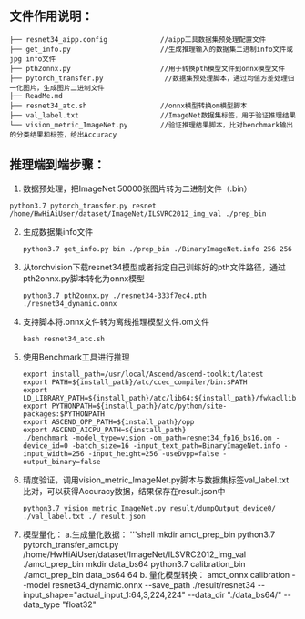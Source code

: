 ## 文件作用说明：

```
├── resnet34_aipp.config             //aipp工具数据集预处理配置文件
├── get_info.py                      //生成推理输入的数据集二进制info文件或jpg info文件
├── pth2onnx.py                      //用于转换pth模型文件到onnx模型文件
├── pytorch_transfer.py               //数据集预处理脚本，通过均值方差处理归一化图片，生成图片二进制文件
├── ReadMe.md
├── resnet34_atc.sh                  //onnx模型转换om模型脚本
├── val_label.txt                    //ImageNet数据集标签，用于验证推理结果
└── vision_metric_ImageNet.py        //验证推理结果脚本，比对benchmark输出的分类结果和标签，给出Accuracy
```



## 推理端到端步骤：

1.  数据预处理，把ImageNet 50000张图片转为二进制文件（.bin）

   ```shell
   python3.7 pytorch_transfer.py resnet /home/HwHiAiUser/dataset/ImageNet/ILSVRC2012_img_val ./prep_bin
   ```

2. 生成数据集info文件

   ```shell
   python3.7 get_info.py bin ./prep_bin ./BinaryImageNet.info 256 256
   ```

3. 从torchvision下载resnet34模型或者指定自己训练好的pth文件路径，通过pth2onnx.py脚本转化为onnx模型

   ```shell
   python3.7 pth2onnx.py ./resnet34-333f7ec4.pth ./resnet34_dynamic.onnx
   ```

4. 支持脚本将.onnx文件转为离线推理模型文件.om文件
   ```shell
   bash resnet34_atc.sh
   ```

5. 使用Benchmark工具进行推理
   ```shell
   export install_path=/usr/local/Ascend/ascend-toolkit/latest
   export PATH=${install_path}/atc/ccec_compiler/bin:$PATH
   export LD_LIBRARY_PATH=${install_path}/atc/lib64:${install_path}/fwkacllib/lib64:${install_path}/acllib/lib64:${install_path}/atc/lib64/plugin/opskernel/:/usr/local/Ascend/aoe/lib64/:$LD_LIBRARY_PATH
   export PYTHONPATH=${install_path}/atc/python/site-packages:$PYTHONPATH
   export ASCEND_OPP_PATH=${install_path}/opp
   export ASCEND_AICPU_PATH=${install_path}
   ./benchmark -model_type=vision -om_path=resnet34_fp16_bs16.om -device_id=0 -batch_size=16 -input_text_path=BinaryImageNet.info -input_width=256 -input_height=256 -useDvpp=false -output_binary=false
   ```

6. 精度验证，调用vision_metric_ImageNet.py脚本与数据集标签val_label.txt比对，可以获得Accuracy数据，结果保存在result.json中

   ```shell
   python3.7 vision_metric_ImageNet.py result/dumpOutput_device0/ ./val_label.txt ./ result.json
   ```
7. 模型量化：
   a.生成量化数据：
   '''shell
      mkdir amct_prep_bin
      python3.7 pytorch_transfer_amct.py  /home/HwHiAiUser/dataset/ImageNet/ILSVRC2012_img_val ./amct_prep_bin
      mkdir data_bs64
      python3.7 calibration_bin ./amct_prep_bin data_bs64 64
   b. 量化模型转换：
      amct_onnx calibration --model resnet34_dynamic.onnx --save_path ./result/resnet34 --input_shape="actual_input_1:64,3,224,224" --data_dir "./data_bs64/" --data_type "float32"